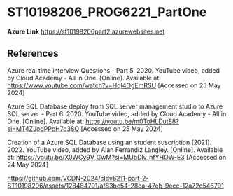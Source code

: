 # ST10198206_PROG6221_PartOne

**Azure Link** 
https://st10198206part2.azurewebsites.net

## References
Azure real time interview Questions - Part 5. 2020. YouTube video, added by Cloud Academy - All in One. [Online]. Available at: https://www.youtube.com/watch?v=Hql4OgEmRSU
[Accessed on 25 May 2024]

Azure SQL Database deploy from SQL server management studio to Azure SQL server - Part 6. 2020. YouTube video, added by Cloud Academy - All in One. [Online]. Available at: https://youtu.be/m0ToHLDutE8?si=MT4ZJodPPoH7d38Q
[Accessed on 25 May 2024]

Creation of a Azure SQL Database using an student suscription (2021). 2022.  YouTube video, added by Alan Ferrandiz Langley. [Online]. Available at: https://youtu.be/X0WCy9V_GwM?si=MUbDlv_nfYHOW-E3
[Accessed on 24 May 2024]


https://github.com/VCDN-2024/cldv6211-part-2-ST10198206/assets/128484701/af83be54-28ca-47eb-9ecc-12a72c546791

